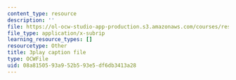 ```yaml
---
content_type: resource
description: ''
file: https://ol-ocw-studio-app-production.s3.amazonaws.com/courses/res-9-003-brains-minds-and-machines-summer-course-summer-2015/08a8150593a952b593e5df6db3413a28_D8zaRaVWy9k.vtt
file_type: application/x-subrip
learning_resource_types: []
resourcetype: Other
title: 3play caption file
type: OCWFile
uid: 08a81505-93a9-52b5-93e5-df6db3413a28
---
```

